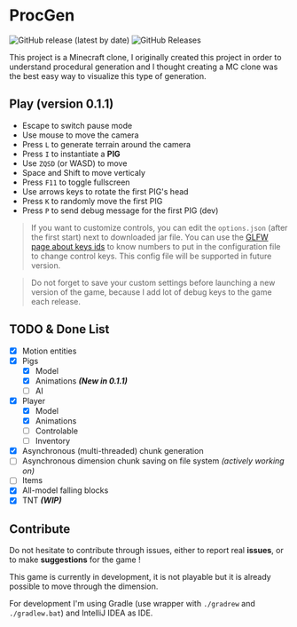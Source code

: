 # ProcGen

![GitHub release (latest by date)](https://img.shields.io/github/v/release/mindstorm38/proc-gen)
![GitHub Releases](https://img.shields.io/github/downloads/mindstorm38/proc-gen/latest/total)

This project is a Minecraft clone, I originally created this project
in order to understand procedural generation and I thought creating
a MC clone was the best easy way to visualize this type of
generation.

## Play (version 0.1.1)

- Escape to switch pause mode
- Use mouse to move the camera
- Press `L` to generate terrain around the camera
- Press `I` to instantiate a **PIG**
- Use `ZQSD` (or WASD) to move
- Space and Shift to move verticaly
- Press `F11` to toggle fullscreen
- Use arrows keys to rotate the first PIG's head
- Press `K` to randomly move the first PIG
- Press `P` to send debug message for the first PIG (dev)

> If you want to customize controls, you can edit the `options.json` (after the first start) next to downloaded jar file.
> You can use the [GLFW page about keys ids](https://www.glfw.org/docs/latest/group__keys.html) to know numbers to put in the configuration file to change control keys.
> This config file will be supported in future version.

> Do not forget to save your custom settings before launching a new version of the game, because I add lot of debug keys to the game each release.

## TODO & Done List

- [x] Motion entities
- [x] Pigs
  - [x] Model
  - [x] Animations ***(New in 0.1.1)***
  - [ ] AI
- [x] Player
  - [x] Model
  - [x] Animations
  - [ ] Controlable
  - [ ] Inventory
- [x] Asynchronous (multi-threaded) chunk generation
- [ ] Asynchronous dimension chunk saving on file system *(actively working on)*
- [ ] Items
- [x] All-model falling blocks
- [x] TNT ***(WIP)***

## Contribute

Do not hesitate to contribute through issues, either to report real **issues**, or to make **suggestions** for the game !

This game is currently in development, it is not playable but it is
already possible to move through the dimension.

For development I'm using Gradle (use wrapper with `./gradrew` and `./gradlew.bat`) and IntelliJ IDEA as IDE.